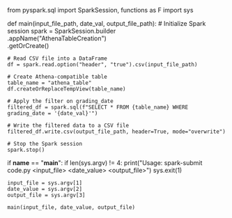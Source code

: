 from pyspark.sql import SparkSession, functions as F
import sys

def main(input_file_path, date_val, output_file_path):
    # Initialize Spark session
    spark = SparkSession.builder \
        .appName("AthenaTableCreation") \
        .getOrCreate()

    # Read CSV file into a DataFrame
    df = spark.read.option("header", "true").csv(input_file_path)

    # Create Athena-compatible table
    table_name = "athena_table"
    df.createOrReplaceTempView(table_name)

    # Apply the filter on grading_date
    filtered_df = spark.sql(f"SELECT * FROM {table_name} WHERE grading_date = '{date_val}'")

    # Write the filtered data to a CSV file
    filtered_df.write.csv(output_file_path, header=True, mode="overwrite")

    # Stop the Spark session
    spark.stop()

if __name__ == "__main__":
    if len(sys.argv) != 4:
        print("Usage: spark-submit code.py <input_file> <date_value> <output_file>")
        sys.exit(1)
    
    input_file = sys.argv[1]
    date_value = sys.argv[2]
    output_file = sys.argv[3]

    main(input_file, date_value, output_file)
